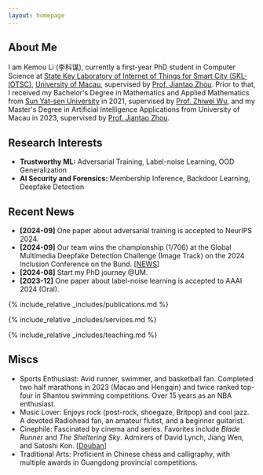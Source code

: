 ```yaml
---
layout: homepage
---
```


## About Me

I am Kemou Li (<span style="font-family: '楷体', 'KaiTi'; font-size: inherit;">李科谋</span>), currently a first-year PhD student in Computer Science at [State Key Laboratory of Internet of Things for Smart City (SKL-IOTSC)](https://skliotsc.um.edu.mo/), [University of Macau](https://www.um.edu.mo/), supervised by [Prof. Jiantao Zhou](https://www.fst.um.edu.mo/personal/jtzhou/). Prior to that, I received my Bachelor's Degree in Mathematics and Applied Mathematics from [Sun Yat-sen University](https://www.sysu.edu.cn/sysuen/) in 2021, supervised by [Prof. Zhiwei Wu](https://mathzh.sysu.edu.cn/zh-hans/teacher/124), and my Master's Degree in Artificial Intelligence Applications from University of Macau in 2023, supervised by [Prof. Jiantao Zhou](https://www.fst.um.edu.mo/personal/jtzhou/).

## Research Interests

- **Trustworthy ML:** Adversarial Training, Label-noise Learning, OOD Generalization
- **AI Security and Forensics:** Membership Inference, Backdoor Learning, Deepfake Detection

## Recent News

- **[2024-09]** One paper about adversarial training is accepted to NeurIPS 2024.
- **[2024-09]** Our team wins the championship (1/706) at the Global Multimedia Deepfake Detection Challenge (Image Track) on the 2024 Inclusion Conference on the Bund. [[NEWS](https://skliotsc.um.edu.mo/um-students-win-championship-at-global-deepfake-detection-competition/)]
- **[2024-08]** Start my PhD journey @UM.
- **[2023-12]** One paper about label-noise learning is accepted to AAAI 2024 (Oral).

{% include_relative _includes/publications.md %}

{% include_relative _includes/services.md %}

{% include_relative _includes/teaching.md %}

## Miscs

- Sports Enthusiast: Avid runner, swimmer, and basketball fan. Completed two half marathons in 2023 (Macao and Hengqin) and twice ranked top-four in Shantou swimming competitions. Over 15 years as an NBA enthusiast.
- Music Lover: Enjoys rock (post-rock, shoegaze, Britpop) and cool jazz. A devoted Radiohead fan, an amateur flutist, and a beginner guitarist.
- Cinephile: Fascinated by cinema and series. Favorites include *Blade Runner* and *The Sheltering Sky*. Admirers of David Lynch, Jiang Wen, and Satoshi Kon. [[Douban](https://www.douban.com/people/164280142/?_i=4789768GCnwyYr,4789794GCnwyYr)]
- Traditional Arts: Proficient in Chinese chess and calligraphy, with multiple awards in Guangdong provincial competitions.


